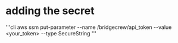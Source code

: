 # adding the secret

'''cli
aws ssm put-parameter --name /bridgecrew/api_token --value <your_token> --type SecureString
'''
